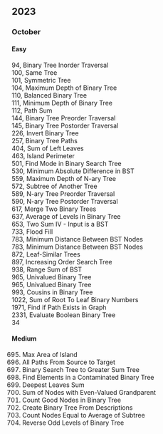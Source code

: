 ## 2023
### October
#### Easy
94, Binary Tree Inorder Traversal    
100, Same Tree  
101, Symmetric Tree  
104, Maximum Depth of Binary Tree  
110, Balanced Binary Tree  
111, Minimum Depth of Binary Tree  
112, Path Sum  
144, Binary Tree Preorder Traversal  
145, Binary Tree Postorder Traversal  
226, Invert Binary Tree  
257, Binary Tree Paths  
404, Sum of Left Leaves  
463, Island Perimeter  
501, Find Mode in Binary Search Tree  
530, Minimum Absolute Difference in BST  
559, Maximum Depth of N-ary Tree  
572, Subtree of Another Tree  
589, N-ary Tree Preorder Traversal  
590, N-ary Tree Postorder Traversal  
617, Merge Two Binary Trees  
637, Average of Levels in Binary Tree  
653, Two Sum IV - Input is a BST  
733, Flood Fill  
783, Minimum Distance Between BST Nodes  
783, Minimum Distance Between BST Nodes  
872, Leaf-Similar Trees  
897, Increasing Order Search Tree  
938, Range Sum of BST  
965, Univalued Binary Tree  
965, Univalued Binary Tree  
993, Cousins in Binary Tree  
1022, Sum of Root To Leaf Binary Numbers  
1971, Find if Path Exists in Graph  
2331, Evaluate Boolean Binary Tree  
34

#### Medium
695. Max Area of Island  
797. All Paths From Source to Target  
1038. Binary Search Tree to Greater Sum Tree  
1261. Find Elements in a Contaminated Binary Tree  
1302. Deepest Leaves Sum  
1315. Sum of Nodes with Even-Valued Grandparent  
1448. Count Good Nodes in Binary Tree  
2196. Create Binary Tree From Descriptions  
2265. Count Nodes Equal to Average of Subtree  
2415. Reverse Odd Levels of Binary Tree  
